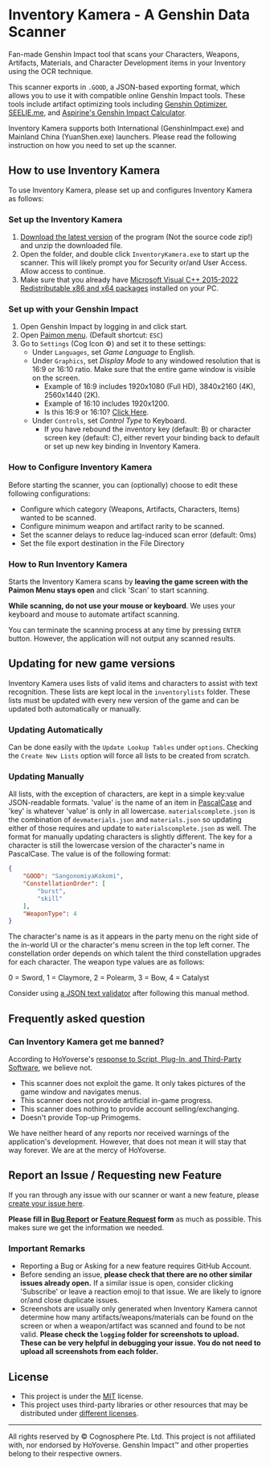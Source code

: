 # Inventory Kamera - A Genshin Data Scanner
Fan-made Genshin Impact tool that scans your Characters, Weapons, Artifacts, Materials, and Character Development items in your Inventory using the OCR technique.

This scanner exports in `.GOOD`, a JSON-based exporting format, which allows you to use it with compatible online Genshin Impact tools. These tools include artifact optimizing tools including [Genshin Optimizer](https://frzyc.github.io/genshin-optimizer/#/), [SEELIE.me](https://seelie.me/), and [Aspirine's Genshin Impact Calculator](https://genshin.aspirine.su/).

Inventory Kamera supports both International (GenshinImpact.exe) and Mainland China (YuanShen.exe) launchers. Please read the following instruction on how you need to set up the scanner.

## How to use Inventory Kamera
To use Inventory Kamera, please set up and configures Inventory Kamera as follows:

### Set up the Inventory Kamera
1. [Download the latest version](https://github.com/Andrewthe13th/Inventory_Kamera/releases) of the program (Not the source code zip!) and unzip the downloaded file.
2. Open the folder, and double click `InventoryKamera.exe` to start up the scanner. This will likely prompt you for Security or/and User Access. Allow access to continue.
3. Make sure that you already have [Microsoft Visual C++ 2015-2022 Redistributable x86 and x64 packages](https://docs.microsoft.com/en-us/cpp/windows/latest-supported-vc-redist?view=msvc-170#visual-studio-2015-2017-2019-and-2022) installed on your PC.

### Set up with your Genshin Impact
1. Open Genshin Impact by logging in and click start.
2. Open [Paimon menu](https://genshin-impact.fandom.com/wiki/Paimon_Menu). (Default shortcut: `ESC`)
3. Go to `Settings` (Cog Icon ⚙) and set it to these settings:
   - Under `Languages`, set *Game Language* to English.
   - Under `Graphics`, set *Display Mode* to any windowed resolution that is 16:9 or 16:10 ratio. Make sure that the entire game window is visible on the screen.
     - Example of 16:9 includes 1920x1080 (Full HD), 3840x2160 (4K), 2560x1440 (2K).
     - Example of 16:10 includes 1920x1200.
     - Is this 16:9 or 16:10? [Click Here](https://andrew.hedges.name/experiments/aspect_ratio/).
   - Under `Controls`, set *Control Type* to Keyboard.
      - If you have rebound the inventory key (default: B) or character screen key (default: C), either revert your binding back to default or set up new key binding in Inventory Kamera.

### How to Configure Inventory Kamera
Before starting the scanner, you can (optionally) choose to edit these following configurations:

- Configure which category (Weapons, Artifacts, Characters, Items) wanted to be scanned.
- Configure minimum weapon and artifact rarity to be scanned.
- Set the scanner delays to reduce lag-induced scan error (default: 0ms)
- Set the file export destination in the File Directory

### How to Run Inventory Kamera
Starts the Inventory Kamera scans by **leaving the game screen with the Paimon Menu stays open** and click 'Scan' to start scanning.

**While scanning, do not use your mouse or keyboard**. We uses your keyboard and mouse to automate artifact scanning.

You can terminate the scanning process at any time by pressing `ENTER` button. However, the application will not output any scanned results.

## Updating for new game versions

Inventory Kamera uses lists of valid items and characters to assist with text recognition. These lists are kept local in the `inventorylists` folder. These lists must be updated with every new version of the game and can be updated both automatically or manually.

### Updating Automatically
Can be done easily with the `Update Lookup Tables` under `options`. Checking the `Create New Lists` option will force all lists to be created from scratch.

### Updating Manually
All lists, with the exception of characters, are kept in a simple key:value JSON-readable formats. 'value' is the name of an item in [PascalCase](https://en.wikipedia.org/wiki/Naming_convention_(programming)#Examples_of_multiple-word_identifier_formats) and 'key' is whatever 'value' is only in all lowercase. `materialscomplete.json` is the combination of `devmaterials.json` and `materials.json` so updating either of those requires and update to `materialscomplete.json`  as well. The format for manually updating characters is slightly different. The key for a character is still the lowercase version of the character's name in PascalCase. The value is of the following format:

``` json
{
    "GOOD": "SangonomiyaKokomi",
    "ConstellationOrder": [
        "burst",
        "skill"
    ],
    "WeaponType": 4
}
```

The character's name is as it appears in the party menu on the right side of the in-world UI or the character's menu screen in the top left corner. The constellation order depends on which talent the third constellation upgrades for each character. The weapon type values are as follows:

0 = Sword, 1 = Claymore, 2 = Polearm, 3 = Bow, 4 = Catalyst

Consider using [a JSON text validator](https://jsonlint.com/) after following this manual method.

## Frequently asked question
### Can Inventory Kamera get me banned?
According to HoYoverse's [response to Script, Plug-In, and Third-Party Software](https://genshin.hoyoverse.com/en/news/detail/5763), we believe not.
- This scanner does not exploit the game. It only takes pictures of the game window and navigates menus.
- This scanner does not provide artificial in-game progress.
- This scanner does nothing to provide account selling/exchanging.
- Doesn't provide Top-up Primogems.

We have neither heard of any reports nor received warnings of the application's development. However, that does not mean it will stay that way forever. We are at the mercy of HoYoverse.

## Report an Issue / Requesting new Feature
If you ran through any issue with our scanner or want a new feature, please [create your issue here](https://github.com/Andrewthe13th/Inventory_Kamera/issues/new/choose).

**Please fill in [Bug Report](https://github.com/Andrewthe13th/Inventory_Kamera/issues/new?template=bug-report.md) or [Feature Request](https://github.com/Andrewthe13th/Inventory_Kamera/issues/new?template=feature-request.md) form** as much as possible. This makes sure we get the information we needed.

### Important Remarks
- Reporting a Bug or Asking for a new feature requires GitHub Account.
- Before sending an issue, **please check that there are no other similar issues already open.** If a similar issue is open, consider clicking 'Subscribe' or leave a reaction emoji to that issue. We are likely to ignore or/and close duplicate issues.
- Screenshots are usually only generated when Inventory Kamera cannot determine how many artifacts/weapons/materials can be found on the screen or when a weapon/artifact was scanned and found to be not valid. **Please check the `logging` folder for screenshots to upload. These can be very helpful in debugging your issue. You do not need to upload all screenshots from each folder.**

## License
- This project is under the [MIT](LICENSE.md) license.
- This project uses third-party libraries or other resources that may be
distributed under [different licenses](THIRD-PARTY-NOTICES.md).

---

All rights reserved by ©  Cognosphere Pte. Ltd. This project is not affiliated with, nor endorsed by HoYoverse. Genshin Impact™ and other properties belong to their respective owners.
